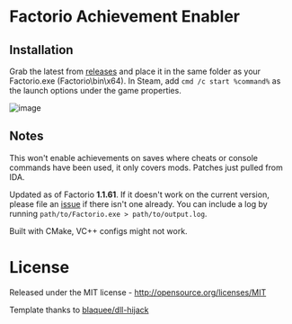 # Factorio Achievement Enabler

## Installation
Grab the latest from [releases](/../../releases) and place it in the same folder as your Factorio.exe (Factorio\bin\x64). In Steam, add `cmd /c start %command%` as the launch options under the game properties.

![image](https://user-images.githubusercontent.com/65210810/175926763-35ef5ca0-0ce9-425e-a3b5-f1ef2bb4ee8c.png)

## Notes

This won't enable achievements on saves where cheats or console commands have been used, it only covers mods. Patches just pulled from IDA.

Updated as of Factorio **1.1.61**. If it doesn't work on the current version, please file an [issue](/../../issues/new) if there isn't one already.
You can include a log by running `path/to/Factorio.exe > path/to/output.log`.

Built with CMake, VC++ configs might not work. 

# License

Released under the MIT license - http://opensource.org/licenses/MIT

Template thanks to [blaquee/dll-hijack](/../../../../../blaquee/dll-hijack)
